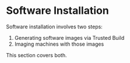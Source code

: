 # Software Installation

Software installation involves two steps:

1. Generating software images via Trusted Build
2. Imaging machines with those images

This section covers both.
